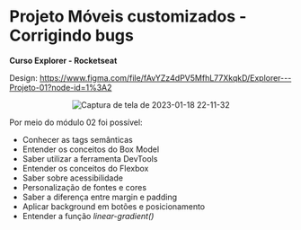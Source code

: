 # Projeto Móveis customizados - Corrigindo bugs
**Curso Explorer - Rocketseat**

Design: https://www.figma.com/file/fAvYZz4dPV5MfhL77XkqkD/Explorer---Projeto-01?node-id=1%3A2

<div align="center">

![Captura de tela de 2023-01-18 22-11-32](https://user-images.githubusercontent.com/54086293/213332505-5f43fade-6f68-4ceb-bf2a-c52a6a448902.jpg)

</div>

Por meio do módulo 02 foi possível:
- Conhecer as tags semânticas
- Entender os conceitos do Box Model
- Saber utilizar a ferramenta DevTools
- Entender os conceitos do Flexbox
- Saber sobre acessibilidade
- Personalização de fontes e cores
- Saber a diferença entre margin e padding
- Aplicar background em botões e posicionamento
- Entender a função _linear-gradient()_
